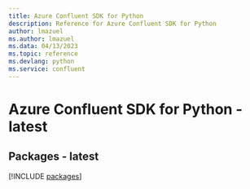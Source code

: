 ```yaml
---
title: Azure Confluent SDK for Python
description: Reference for Azure Confluent SDK for Python
author: lmazuel
ms.author: lmazuel
ms.data: 04/13/2023
ms.topic: reference
ms.devlang: python
ms.service: confluent
---
```

# Azure Confluent SDK for Python - latest
## Packages - latest
[!INCLUDE [packages](confluent-index.md)]